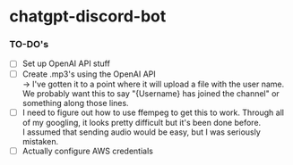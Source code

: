 # chatgpt-discord-bot

### TO-DO's

- [ ] Set up OpenAI API stuff
- [ ] Create .mp3's using the OpenAI API <br>
  -> I've gotten it to a point where it will upload a file with the user name.<br>
     We probably want this to say "{Username} has joined the channel" or something along those lines.
- [ ] I need to figure out how to use ffempeg to get this to work. Through all of my googling, it looks pretty difficult but it's been done before. <br>
      I assumed that sending audio would be easy, but I was seriously mistaken.
- [ ] Actually configure AWS credentials <br>
